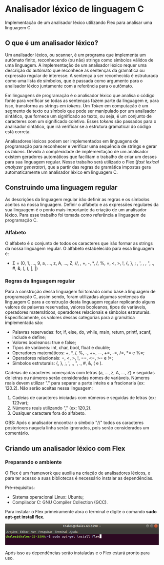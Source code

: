 # Analisador léxico de linguagem C
Implementação de um analisador léxico utilizando Flex para analisar uma linguagem C.

## O que é um analisador léxico?
 Um analisador léxico, ou scanner, é um programa que implementa um autômato finito, reconhecendo (ou não) strings como símbolos válidos de uma linguagem. A implementação de um analisador léxico requer uma descrição do autômato que reconhece as sentenças da gramática ou expressão regular de interesse. A sentença a ser reconhecida é estruturada como uma lista de símbolos, que é passada como argumento para o analisador léxico juntamente com a referência para o autômato.
  
 Em linguagens de programação é o analisador léxico que analisa o código fonte para verificar se todas as sentenças fazem parte da linguagem e, para isso, transforma as strings em _tokens_. Um _Token_ em computação é um segmento de texto ou símbolo que pode ser manipulado por um analisador sintático, que fornece um significado ao texto, ou seja, é um conjunto de caracteres com um significado coletivo. Esses _tokens_ são passados para o analisador sintático, que irá verificar se a estrutura gramatical do código está correta.
  
 Analisadores léxicos podem ser implementados em linguagens de programação para reconhecer e verificar uma sequência de strings e gerar os _tokens_. Devido à complexidade de implementação de um analisador existem geradores automáticos que facilitam o trabalho de criar um desses para sua linguagem regular. Nesse trabalho será utilizado o Flex (_fast lexical analyzer generator_), que a partir das regras de gramática impostas gera automaticamente um analisador léxico em linguagem C.

## Construindo uma linguagem regular
 As descrições da linguagem regular irão definir as regras e os símbolos aceitos na nossa linguagem. Definir o alfabeto e as expressões regulares da sua linguagem é o ponto mais importante da criação de um analisador léxico. Para esse trabalho foi tomada como referência a linguagem de programação C.

### Alfabeto
 O alfabeto é o conjunto de todos os caracteres que irão formar as strings da nossa linguagem regular. O alfabeto estabelecido para essa linguagem é:
 - Σ = (0, 1, ..., 9, a, ..., z, A, ..., Z, //, , +, -, *, /, %, =, <, >, !, {, }, ; , ', , , ", ., #, &, (, ), [, ])

### Regras da linguagem regular
 Para a construção dessa linguagem foi tomado como base a linguagem de programação C, assim sendo, foram utilizadas algumas sentenças da linguagem C para a construção desta linguagem regular replicando alguns valores de palavras reservadas, valores booleanos, tipos de variáveis, operadores matemáticos, operadores relacionais e símbolos estruturais. Especificamente, os valores dessas categorias para a gramática implementada são:
- Palavras reservadas: for, if, else, do, while, main, return, printf, scanf, include e define;
- Valores booleanos: true e false;
- Tipos de variáveis: int, char, bool, float e double;
- Operadores matemáticos: +, *, /, %, -, ++, --, +=, -=, /=, *= e %=;
- Operadores relacionais: =, <, >, !, ==, <=, >= e !=;
- Símbolos estruturais: {, }, ;, ', ,, ", ., #, &, ( e ).

Cadeias de caracteres começadas com letras (a, ..., z, A, ..., Z) e seguidas de letras ou números serão consideradas nomes de variáveis. Números reais devem utilizar "." para separar a parte inteira e a fracionaria (ex: 120.2). Não serão aceitas nessa linguagem:
1. Cadeias de caracteres iniciadas com números e seguidas de letras (ex: 123var);
2. Números reais utilizando "," (ex: 120,2).
3. Qualquer caractere fora do alfabeto.

OBS: Após o analisador encontrar o símbolo "//" todos os caracteres posteriores naquela linha serão ignorados, pois serão considerados um comentário.

## Criando um analisador léxico com Flex
### Preparando o ambiente
O Flex é um framework que auxilia na criação de analisadores léxicos, e para ter acesso a suas bibliotecas é necessário instalar as dependências.

Pré-requisitos:
- Sistema operacional Linux: Ubuntu;
- Compilador C: GNU Compiler Collection (GCC).

Para instalar o Flex primeiramente abra o terminal e digite o comando **sudo apt-get install flex**. 

<img src="imagens/img1.png" alt="img1"/>

Após isso as dependências serão instaladas e o Flex estará pronto para uso.
